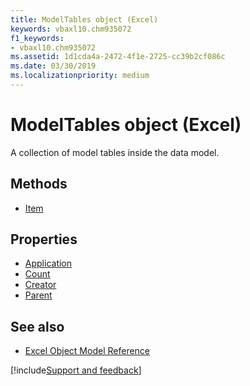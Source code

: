 ```yaml
---
title: ModelTables object (Excel)
keywords: vbaxl10.chm935072
f1_keywords:
- vbaxl10.chm935072
ms.assetid: 1d1cda4a-2472-4f1e-2725-cc39b2cf086c
ms.date: 03/30/2019
ms.localizationpriority: medium
---
```



# ModelTables object (Excel)

A collection of model tables inside the data model.

## Methods

- [Item](Excel.modeltables.item.md)

## Properties

- [Application](Excel.modeltables.application.md)
- [Count](Excel.modeltables.count.md)
- [Creator](Excel.modeltables.creator.md)
- [Parent](Excel.modeltables.parent.md)

## See also

- [Excel Object Model Reference](overview/Excel/object-model.md)

[!include[Support and feedback](~/includes/feedback-boilerplate.md)]